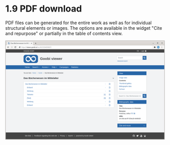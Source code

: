 # 1.9 PDF download

PDF files can be generated for the entire work as well as for individual structural elements or images. The options are available in the widget "Cite and repurpose" or partially in the table of contents view.

![](../../../.gitbook/assets/conf_1.9.png)

